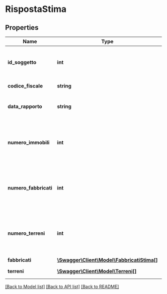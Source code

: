 # RispostaStima

## Properties
Name | Type | Description | Notes
------------ | ------------- | ------------- | -------------
**id_soggetto** | **int** | Identificativo univoco Cerved del Soggetto (persona fisica o giuridica) | [optional] 
**codice_fiscale** | **string** | Codice fiscale del Soggetto | [optional] 
**data_rapporto** | **string** | Ultima data di aggiornamento del Rapporto Catastale | [optional] 
**numero_immobili** | **int** | Numero di immobili (attraverso un legame di possesso) legati all&#39;interrogazione corrente | [optional] 
**numero_fabbricati** | **int** | Numero di fabbricati (attraverso un legame di possesso) legati all&#39;interrogazione corrente | [optional] 
**numero_terreni** | **int** | Numero di terreni (attraverso un legame di possesso) legati all&#39;interrogazione corrente | [optional] 
**fabbricati** | [**\Swagger\Client\Model\FabbricatiStima[]**](FabbricatiStima.md) | Fabbricati | [optional] 
**terreni** | [**\Swagger\Client\Model\Terreni[]**](Terreni.md) | Lista terreni trovati | [optional] 

[[Back to Model list]](../README.md#documentation-for-models) [[Back to API list]](../README.md#documentation-for-api-endpoints) [[Back to README]](../README.md)


